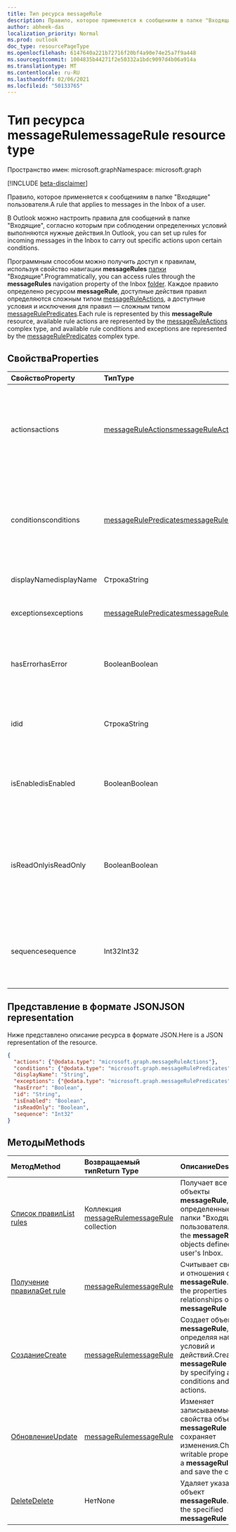 ```yaml
---
title: Тип ресурса messageRule
description: Правило, которое применяется к сообщениям в папке "Входящие" пользователя.
author: abheek-das
localization_priority: Normal
ms.prod: outlook
doc_type: resourcePageType
ms.openlocfilehash: 6147640a221b72716f20bf4a90e74e25a7f9a448
ms.sourcegitcommit: 1004835b44271f2e50332a1bdc9097d4b06a914a
ms.translationtype: MT
ms.contentlocale: ru-RU
ms.lasthandoff: 02/06/2021
ms.locfileid: "50133765"
---
```

# <a name="messagerule-resource-type"></a><span data-ttu-id="ded6e-103">Тип ресурса messageRule</span><span class="sxs-lookup"><span data-stu-id="ded6e-103">messageRule resource type</span></span>

<span data-ttu-id="ded6e-104">Пространство имен: microsoft.graph</span><span class="sxs-lookup"><span data-stu-id="ded6e-104">Namespace: microsoft.graph</span></span>

[!INCLUDE [beta-disclaimer](../../includes/beta-disclaimer.md)]

<span data-ttu-id="ded6e-105">Правило, которое применяется к сообщениям в папке "Входящие" пользователя.</span><span class="sxs-lookup"><span data-stu-id="ded6e-105">A rule that applies to messages in the Inbox of a user.</span></span>

<span data-ttu-id="ded6e-106">В Outlook можно настроить правила для сообщений в папке "Входящие", согласно которым при соблюдении определенных условий выполняются нужные действия.</span><span class="sxs-lookup"><span data-stu-id="ded6e-106">In Outlook, you can set up rules for incoming messages in the Inbox to carry out specific actions upon certain conditions.</span></span> 

<span data-ttu-id="ded6e-107">Программным способом можно получить доступ к правилам, используя свойство навигации **messageRules** [папки](mailfolder.md) "Входящие".</span><span class="sxs-lookup"><span data-stu-id="ded6e-107">Programmatically, you can access rules through the **messageRules** navigation property of the Inbox [folder](mailfolder.md).</span></span> <span data-ttu-id="ded6e-108">Каждое правило определено ресурсом **messageRule**, доступные действия правил определяются сложным типом [messageRuleActions](messageruleactions.md), а доступные условия и исключения для правил — сложным типом [messageRulePredicates](messagerulepredicates.md).</span><span class="sxs-lookup"><span data-stu-id="ded6e-108">Each rule is represented by this **messageRule** resource, available rule actions are represented by the [messageRuleActions](messageruleactions.md) complex type, and available rule conditions and exceptions are represented by the [messageRulePredicates](messagerulepredicates.md) complex type.</span></span>


## <a name="properties"></a><span data-ttu-id="ded6e-109">Свойства</span><span class="sxs-lookup"><span data-stu-id="ded6e-109">Properties</span></span>
| <span data-ttu-id="ded6e-110">Свойство</span><span class="sxs-lookup"><span data-stu-id="ded6e-110">Property</span></span>     | <span data-ttu-id="ded6e-111">Тип</span><span class="sxs-lookup"><span data-stu-id="ded6e-111">Type</span></span>   |<span data-ttu-id="ded6e-112">Описание</span><span class="sxs-lookup"><span data-stu-id="ded6e-112">Description</span></span>|
|:---------------|:--------|:----------|
| <span data-ttu-id="ded6e-113">actions</span><span class="sxs-lookup"><span data-stu-id="ded6e-113">actions</span></span> | [<span data-ttu-id="ded6e-114">messageRuleActions</span><span class="sxs-lookup"><span data-stu-id="ded6e-114">messageRuleActions</span></span>](messageruleactions.md) | <span data-ttu-id="ded6e-115">Действия, которые нужно применить к сообщению при выполнении определенных условий.</span><span class="sxs-lookup"><span data-stu-id="ded6e-115">Actions to be taken on a message when the corresponding conditions are fulfilled.</span></span> |
| <span data-ttu-id="ded6e-116">conditions</span><span class="sxs-lookup"><span data-stu-id="ded6e-116">conditions</span></span> | [<span data-ttu-id="ded6e-117">messageRulePredicates</span><span class="sxs-lookup"><span data-stu-id="ded6e-117">messageRulePredicates</span></span>](messagerulepredicates.md) | <span data-ttu-id="ded6e-118">Условия, выполнение которых активирует соответствующие действия для указанного правила.</span><span class="sxs-lookup"><span data-stu-id="ded6e-118">Conditions that when fulfilled, will trigger the corresponding actions for that rule.</span></span> |
| <span data-ttu-id="ded6e-119">displayName</span><span class="sxs-lookup"><span data-stu-id="ded6e-119">displayName</span></span> | <span data-ttu-id="ded6e-120">Строка</span><span class="sxs-lookup"><span data-stu-id="ded6e-120">String</span></span> | <span data-ttu-id="ded6e-121">Отображаемое имя правила.</span><span class="sxs-lookup"><span data-stu-id="ded6e-121">The display name of the rule.</span></span> |
| <span data-ttu-id="ded6e-122">exceptions</span><span class="sxs-lookup"><span data-stu-id="ded6e-122">exceptions</span></span> | [<span data-ttu-id="ded6e-123">messageRulePredicates</span><span class="sxs-lookup"><span data-stu-id="ded6e-123">messageRulePredicates</span></span>](messagerulepredicates.md) | <span data-ttu-id="ded6e-124">Условия исключения для правила.</span><span class="sxs-lookup"><span data-stu-id="ded6e-124">Exception conditions for the rule.</span></span> |
| <span data-ttu-id="ded6e-125">hasError</span><span class="sxs-lookup"><span data-stu-id="ded6e-125">hasError</span></span> | <span data-ttu-id="ded6e-126">Boolean</span><span class="sxs-lookup"><span data-stu-id="ded6e-126">Boolean</span></span> | <span data-ttu-id="ded6e-127">Указывает, является ли правило ошибкой.</span><span class="sxs-lookup"><span data-stu-id="ded6e-127">Indicates whether the rule is in an error condition.</span></span> <span data-ttu-id="ded6e-128">Только для чтения.</span><span class="sxs-lookup"><span data-stu-id="ded6e-128">Read-only.</span></span> |
| <span data-ttu-id="ded6e-129">id</span><span class="sxs-lookup"><span data-stu-id="ded6e-129">id</span></span> |<span data-ttu-id="ded6e-130">Строка</span><span class="sxs-lookup"><span data-stu-id="ded6e-130">String</span></span>|<span data-ttu-id="ded6e-131">Уникальный идентификатор правила.</span><span class="sxs-lookup"><span data-stu-id="ded6e-131">The unique identifier of the rule.</span></span> <span data-ttu-id="ded6e-132">Только для чтения.</span><span class="sxs-lookup"><span data-stu-id="ded6e-132">Read-only.</span></span>|
| <span data-ttu-id="ded6e-133">isEnabled</span><span class="sxs-lookup"><span data-stu-id="ded6e-133">isEnabled</span></span> | <span data-ttu-id="ded6e-134">Boolean</span><span class="sxs-lookup"><span data-stu-id="ded6e-134">Boolean</span></span> | <span data-ttu-id="ded6e-135">Указывает, включено ли применение правила к сообщениям.</span><span class="sxs-lookup"><span data-stu-id="ded6e-135">Indicates whether the rule is enabled to be applied to messages.</span></span> |
| <span data-ttu-id="ded6e-136">isReadOnly</span><span class="sxs-lookup"><span data-stu-id="ded6e-136">isReadOnly</span></span> | <span data-ttu-id="ded6e-137">Boolean</span><span class="sxs-lookup"><span data-stu-id="ded6e-137">Boolean</span></span> | <span data-ttu-id="ded6e-138">Указывает, доступно ли правило только для чтения и можно ли изменить или удалить его с помощью REST API для правил.</span><span class="sxs-lookup"><span data-stu-id="ded6e-138">Indicates if the rule is read-only and cannot be modified or deleted by the rules REST API.</span></span> |
| <span data-ttu-id="ded6e-139">sequence</span><span class="sxs-lookup"><span data-stu-id="ded6e-139">sequence</span></span> | <span data-ttu-id="ded6e-140">Int32</span><span class="sxs-lookup"><span data-stu-id="ded6e-140">Int32</span></span> | <span data-ttu-id="ded6e-141">Определяет последовательность выполнения правила среди прочих правил.</span><span class="sxs-lookup"><span data-stu-id="ded6e-141">Indicates the order in which the rule is executed, among other rules.</span></span> |


## <a name="json-representation"></a><span data-ttu-id="ded6e-142">Представление в формате JSON</span><span class="sxs-lookup"><span data-stu-id="ded6e-142">JSON representation</span></span>
<span data-ttu-id="ded6e-143">Ниже представлено описание ресурса в формате JSON.</span><span class="sxs-lookup"><span data-stu-id="ded6e-143">Here is a JSON representation of the resource.</span></span>

<!-- {
  "blockType": "resource",
  "optionalProperties": [
   ],
  "@odata.type": "microsoft.graph.messageRule"
}-->

```json
{
  "actions": {"@odata.type": "microsoft.graph.messageRuleActions"},
  "conditions": {"@odata.type": "microsoft.graph.messageRulePredicates"},
  "displayName": "String",
  "exceptions": {"@odata.type": "microsoft.graph.messageRulePredicates"},
  "hasError": "Boolean",
  "id": "String",
  "isEnabled": "Boolean",
  "isReadOnly": "Boolean",
  "sequence": "Int32"
}

```

## <a name="methods"></a><span data-ttu-id="ded6e-144">Методы</span><span class="sxs-lookup"><span data-stu-id="ded6e-144">Methods</span></span>
| <span data-ttu-id="ded6e-145">Метод</span><span class="sxs-lookup"><span data-stu-id="ded6e-145">Method</span></span>           | <span data-ttu-id="ded6e-146">Возвращаемый тип</span><span class="sxs-lookup"><span data-stu-id="ded6e-146">Return Type</span></span>    |<span data-ttu-id="ded6e-147">Описание</span><span class="sxs-lookup"><span data-stu-id="ded6e-147">Description</span></span>|
|:---------------|:--------|:----------|
|[<span data-ttu-id="ded6e-148">Список правил</span><span class="sxs-lookup"><span data-stu-id="ded6e-148">List rules</span></span>](../api/mailfolder-list-messagerules.md) | <span data-ttu-id="ded6e-149">Коллекция [messageRule](messagerule.md)</span><span class="sxs-lookup"><span data-stu-id="ded6e-149">[messageRule](messagerule.md) collection</span></span> |<span data-ttu-id="ded6e-150">Получает все объекты **messageRule**, определенные для папки "Входящие" пользователя.</span><span class="sxs-lookup"><span data-stu-id="ded6e-150">Get all the **messageRule** objects defined for the user's Inbox.</span></span>|
|[<span data-ttu-id="ded6e-151">Получение правила</span><span class="sxs-lookup"><span data-stu-id="ded6e-151">Get rule</span></span>](../api/messagerule-get.md) | [<span data-ttu-id="ded6e-152">messageRule</span><span class="sxs-lookup"><span data-stu-id="ded6e-152">messageRule</span></span>](messagerule.md) |<span data-ttu-id="ded6e-153">Считывает свойства и отношения объекта **messageRule**.</span><span class="sxs-lookup"><span data-stu-id="ded6e-153">Read the properties and relationships of a **messageRule** object.</span></span>|
|[<span data-ttu-id="ded6e-154">Создание</span><span class="sxs-lookup"><span data-stu-id="ded6e-154">Create</span></span>](../api/mailfolder-post-messagerules.md) | [<span data-ttu-id="ded6e-155">messageRule</span><span class="sxs-lookup"><span data-stu-id="ded6e-155">messageRule</span></span>](messagerule.md) |<span data-ttu-id="ded6e-156">Создает объект **messageRule**, определяя набор условий и действий.</span><span class="sxs-lookup"><span data-stu-id="ded6e-156">Create a **messageRule** object by specifying a set of conditions and actions.</span></span>|
|[<span data-ttu-id="ded6e-157">Обновление</span><span class="sxs-lookup"><span data-stu-id="ded6e-157">Update</span></span>](../api/messagerule-update.md) | [<span data-ttu-id="ded6e-158">messageRule</span><span class="sxs-lookup"><span data-stu-id="ded6e-158">messageRule</span></span>](messagerule.md) |<span data-ttu-id="ded6e-159">Изменяет записываемые свойства объекта **messageRule** и сохраняет изменения.</span><span class="sxs-lookup"><span data-stu-id="ded6e-159">Change writable properties on a **messageRule** object and save the changes.</span></span> |
|[<span data-ttu-id="ded6e-160">Delete</span><span class="sxs-lookup"><span data-stu-id="ded6e-160">Delete</span></span>](../api/messagerule-delete.md) | <span data-ttu-id="ded6e-161">Нет</span><span class="sxs-lookup"><span data-stu-id="ded6e-161">None</span></span> |<span data-ttu-id="ded6e-162">Удаляет указанный объект **messageRule**.</span><span class="sxs-lookup"><span data-stu-id="ded6e-162">Delete the specified **messageRule** object.</span></span> |

<!-- uuid: 8fcb5dbc-d5aa-4681-8e31-b001d5168d79
2015-10-25 14:57:30 UTC -->
<!--
{
  "type": "#page.annotation",
  "description": "messageRule resource",
  "keywords": "",
  "section": "documentation",
  "tocPath": "",
  "suppressions": []
}
-->


